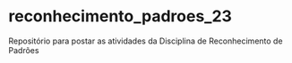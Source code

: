 # reconhecimento_padroes_23
Repositório para postar as atividades da Disciplina de Reconhecimento de Padrões
